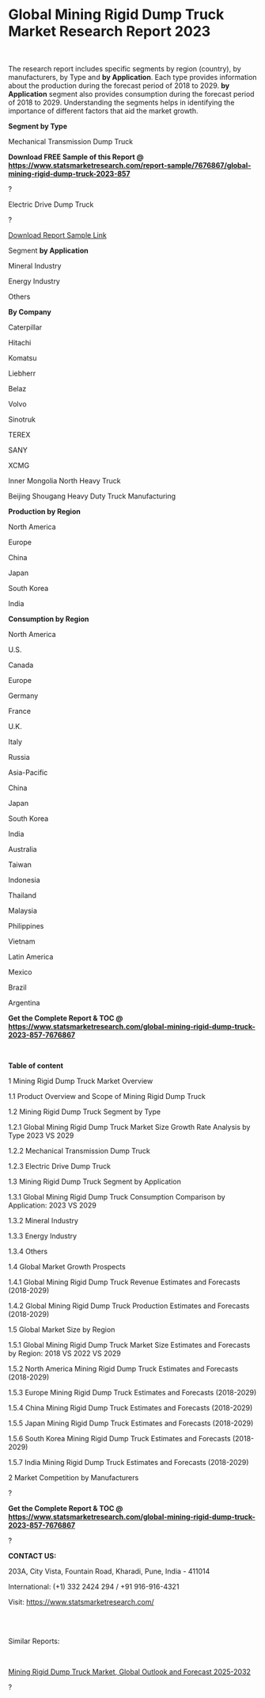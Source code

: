<h1>Global Mining Rigid Dump Truck Market Research Report 2023</h1><br/><p>The research report includes specific segments by region (country), by manufacturers, by Type and <strong>by Application</strong>. Each type provides information about the production during the forecast period of 2018 to 2029. <strong>by Application</strong> segment also provides consumption during the forecast period of 2018 to 2029. Understanding the segments helps in identifying the importance of different factors that aid the market growth.</p>
 
 
 
 <p><strong>Segment by Type</strong></p>
 
 
 
 <p>Mechanical Transmission Dump Truck</p>
 
 
 
 <div><b>Download FREE Sample of this Report @ <a href="https://www.statsmarketresearch.com/download-free-sample/7676867/global-mining-rigid-dump-truck-2023-857">https://www.statsmarketresearch.com/report-sample/7676867/global-mining-rigid-dump-truck-2023-857</a></b></div>
 
 
 
 <p>? </p>
 
 
 
 <p>Electric Drive Dump Truck</p>
 
 
 
 <p>? </p>
 
 
 
 <p><a href="https://www.statsmarketresearch.com/download-free-sample/7676867/global-mining-rigid-dump-truck-2023-857">Download Report Sample Link</a></p>
 
 
 
 <p>Segment <strong>by Application</strong></p>
 
 
 
 <p>Mineral Industry</p>
 
 
 
 <p>Energy Industry</p>
 
 
 
 <p>Others</p>
 
 
 
 <p><strong>By Company</strong></p>
 
 
 
 <p>Caterpillar</p>
 
 
 
 <p>Hitachi</p>
 
 
 
 <p>Komatsu</p>
 
 
 
 <p>Liebherr</p>
 
 
 
 <p>Belaz</p>
 
 
 
 <p>Volvo</p>
 
 
 
 <p>Sinotruk</p>
 
 
 
 <p>TEREX</p>
 
 
 
 <p>SANY</p>
 
 
 
 <p>XCMG</p>
 
 
 
 <p>Inner Mongolia North Heavy Truck</p>
 
 
 
 <p>Beijing Shougang Heavy Duty Truck Manufacturing</p>
 
 
 
 <p><strong>Production by Region</strong></p>
 
 
 
 <p>North America</p>
 
 
 
 <p>Europe</p>
 
 
 
 <p>China</p>
 
 
 
 <p>Japan</p>
 
 
 
 <p>South Korea</p>
 
 
 
 <p>India</p>
 
 
 
 <p><strong>Consumption by Region</strong></p>
 
 
 
 <p>North America</p>
 
 
 
 <p>U.S.</p>
 
 
 
 <p>Canada</p>
 
 
 
 <p>Europe</p>
 
 
 
 <p>Germany</p>
 
 
 
 <p>France</p>
 
 
 
 <p>U.K.</p>
 
 
 
 <p>Italy</p>
 
 
 
 <p>Russia</p>
 
 
 
 <p>Asia-Pacific</p>
 
 
 
 <p>China</p>
 
 
 
 <p>Japan</p>
 
 
 
 <p>South Korea</p>
 
 
 
 <p>India</p>
 
 
 
 <p>Australia</p>
 
 
 
 <p>Taiwan</p>
 
 
 
 <p>Indonesia</p>
 
 
 
 <p>Thailand</p>
 
 
 
 <p>Malaysia</p>
 
 
 
 <p>Philippines</p>
 
 
 
 <p>Vietnam</p>
 
 
 
 <p>Latin America</p>
 
 
 
 <p>Mexico</p>
 
 
 
 <p>Brazil</p>
 
 
 
 <p>Argentina</p>
 
 
 
 <div><b>Get the Complete Report & TOC @ <a href="https://www.statsmarketresearch.com/global-mining-rigid-dump-truck-2023-857-7676867">https://www.statsmarketresearch.com/global-mining-rigid-dump-truck-2023-857-7676867</a></b></div>
 
 
 
 <p><br />
 
 <b>Table of content</b></p>
 
 
 
 <p>1 Mining Rigid Dump Truck Market Overview<br />
 
 1.1 Product Overview and Scope of Mining Rigid Dump Truck<br />
 
 1.2 Mining Rigid Dump Truck Segment by Type<br />
 
 1.2.1 Global Mining Rigid Dump Truck Market Size Growth Rate Analysis by Type 2023 VS 2029<br />
 
 1.2.2 Mechanical Transmission Dump Truck<br />
 
 1.2.3 Electric Drive Dump Truck<br />
 
 1.3 Mining Rigid Dump Truck Segment by Application<br />
 
 1.3.1 Global Mining Rigid Dump Truck Consumption Comparison by Application: 2023 VS 2029<br />
 
 1.3.2 Mineral Industry<br />
 
 1.3.3 Energy Industry<br />
 
 1.3.4 Others<br />
 
 1.4 Global Market Growth Prospects<br />
 
 1.4.1 Global Mining Rigid Dump Truck Revenue Estimates and Forecasts (2018-2029)<br />
 
 1.4.2 Global Mining Rigid Dump Truck Production Estimates and Forecasts (2018-2029)<br />
 
 1.5 Global Market Size by Region<br />
 
 1.5.1 Global Mining Rigid Dump Truck Market Size Estimates and Forecasts by Region: 2018 VS 2022 VS 2029<br />
 
 1.5.2 North America Mining Rigid Dump Truck Estimates and Forecasts (2018-2029)<br />
 
 1.5.3 Europe Mining Rigid Dump Truck Estimates and Forecasts (2018-2029)<br />
 
 1.5.4 China Mining Rigid Dump Truck Estimates and Forecasts (2018-2029)<br />
 
 1.5.5 Japan Mining Rigid Dump Truck Estimates and Forecasts (2018-2029)<br />
 
 1.5.6 South Korea Mining Rigid Dump Truck Estimates and Forecasts (2018-2029)<br />
 
 1.5.7 India Mining Rigid Dump Truck Estimates and Forecasts (2018-2029)<br />
 
 2 Market Competition by Manufacturers<br />
 
 ? </p>
 
 
 
 <div><b>Get the Complete Report & TOC @ <a href="https://www.statsmarketresearch.com/global-mining-rigid-dump-truck-2023-857-7676867">https://www.statsmarketresearch.com/global-mining-rigid-dump-truck-2023-857-7676867</a></b></div>
 
 
 
 <p>? </p>
 
 
 
 <p><b>CONTACT US:</b><br />
 
 203A, City Vista, Fountain Road, Kharadi, Pune, India - 411014<br />
 
 International: (+1) 332 2424 294 / +91 916-916-4321<br />
 
 Visit: <a href="https://www.statsmarketresearch.com/">https://www.statsmarketresearch.com/</a><br />
 
 <br />
 
 <br />
 
 Similar Reports:<br />
 
 <br />
 
 <a href="https://www.statsmarketresearch.com/global-mining-rigid-dump-truck-forecast-2025-2032-235-8029397">Mining Rigid Dump Truck Market, Global Outlook and Forecast 2025-2032</a><br />
 
 ? </p>